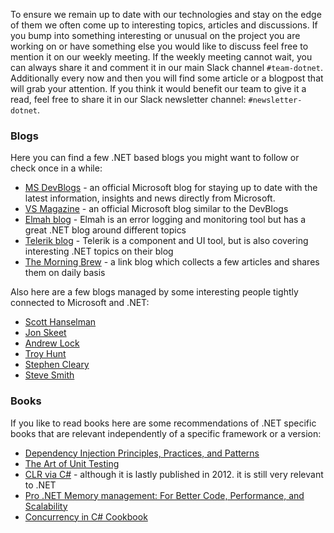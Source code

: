To ensure we remain up to date with our technologies and stay on the edge of them we often come up to interesting topics, articles and discussions. If you bump into something interesting or unusual on the project you are working on or have something else you would like to discuss feel free to mention it on our weekly meeting. If the weekly meeting cannot wait, you can always share it and comment it in our main Slack channel `#team-dotnet`.
Additionally every now and then you will find some article or a blogpost that will grab your attention. If you think it would benefit our team to give it a read, feel free to share it in our Slack newsletter channel: `#newsletter-dotnet`. 

### Blogs

Here you can find a few .NET based blogs you might want to follow or check once in a while: 

 - [MS DevBlogs](https://devblogs.microsoft.com/) - an official Microsoft blog for staying up to date with the latest information, insights and news directly from Microsoft. 
 - [VS Magazine](https://visualstudiomagazine.com/Home.aspx) - an official Microsoft blog similar to the DevBlogs 
 - [Elmah blog](https://blog.elmah.io/) - Elmah is an error logging and monitoring tool but has a great .NET blog around different topics 
 - [Telerik blog](https://www.telerik.com/blogs) - Telerik is a component and UI tool, but is also covering interesting .NET topics on their blog
 - [The Morning Brew](https://blog.cwa.me.uk/) - a link blog which collects a few articles and shares them on daily basis
 
Also here are a few blogs managed by some interesting people tightly connected to Microsoft and .NET: 

 - [Scott Hanselman](https://www.hanselman.com/blog/)
 - [Jon Skeet](https://codeblog.jonskeet.uk/)
 - [Andrew Lock](https://andrewlock.net/)
 - [Troy Hunt](https://www.troyhunt.com/)
 - [Stephen Cleary](https://blog.stephencleary.com/)
 - [Steve Smith](https://ardalis.com/blog)

### Books

If you like to read books here are some recommendations of .NET specific books that are relevant independently of a specific framework or a version:

 - [Dependency Injection Principles, Practices, and    Patterns](https://www.manning.com/books/dependency-injection-principles-practices-patterns)
 - [The Art of Unit Testing](https://www.manning.com/books/the-art-of-unit-testing-second-edition)
 - [CLR via C#](https://www.oreilly.com/library/view/clr-via-c/9780735668737/) - although it is lastly published in 2012. it is still very relevant to .NET
 - [Pro .NET Memory management: For Better Code, Performance, and Scalability](https://www.oreilly.com/library/view/pro-net-memory/9781484240274/)
 - [Concurrency in C# Cookbook](https://www.oreilly.com/library/view/concurrency-in-c/9781492054498/)